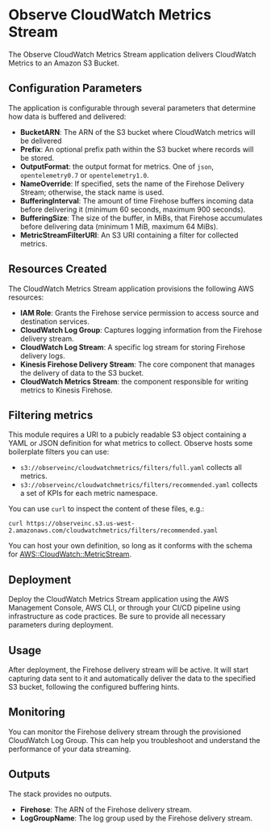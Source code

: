# Observe CloudWatch Metrics Stream

The Observe CloudWatch Metrics Stream application delivers CloudWatch Metrics to an Amazon S3 Bucket.

## Configuration Parameters

The application is configurable through several parameters that determine how data is buffered and delivered:

- **BucketARN**: The ARN of the S3 bucket where CloudWatch metrics will be delivered
- **Prefix**: An optional prefix path within the S3 bucket where records will be stored.
- **OutputFormat**: the output format for metrics. One of `json`, `opentelemetry0.7` or `opentelemetry1.0`.
- **NameOverride**: If specified, sets the name of the Firehose Delivery Stream; otherwise, the stack name is used.
- **BufferingInterval**: The amount of time Firehose buffers incoming data before delivering it (minimum 60 seconds, maximum 900 seconds).
- **BufferingSize**: The size of the buffer, in MiBs, that Firehose accumulates before delivering data (minimum 1 MiB, maximum 64 MiBs).
- **MetricStreamFilterURI**: An S3 URI containing a filter for collected metrics.

## Resources Created

The CloudWatch Metrics Stream application provisions the following AWS resources:

- **IAM Role**: Grants the Firehose service permission to access source and destination services.
- **CloudWatch Log Group**: Captures logging information from the Firehose delivery stream.
- **CloudWatch Log Stream**: A specific log stream for storing Firehose delivery logs.
- **Kinesis Firehose Delivery Stream**: The core component that manages the delivery of data to the S3 bucket.
- **CloudWatch Metrics Stream**: the component responsible for writing metrics to Kinesis Firehose.


## Filtering metrics

This module requires a URI to a pubicly readable S3 object containing a YAML or JSON definition
for what metrics to collect. Observe hosts some boilerplate filters you can use:

- `s3://observeinc/cloudwatchmetrics/filters/full.yaml` collects all metrics.
- `s3://observeinc/cloudwatchmetrics/filters/recommended.yaml` collects a set of KPIs for each metric namespace.

You can use `curl` to inspect the content of these files, e.g.:

```
curl https://observeinc.s3.us-west-2.amazonaws.com/cloudwatchmetrics/filters/recommended.yaml
```

You can host your own definition, so long as it conforms with the schema for [AWS::CloudWatch::MetricStream](https://docs.aws.amazon.com/AWSCloudFormation/latest/UserGuide/aws-resource-cloudwatch-metricstream.html). 

## Deployment

Deploy the CloudWatch Metrics Stream application using the AWS Management Console, AWS CLI, or through your CI/CD pipeline using infrastructure as code practices. Be sure to provide all necessary parameters during deployment.

## Usage

After deployment, the Firehose delivery stream will be active. It will start capturing data sent to it and automatically deliver the data to the specified S3 bucket, following the configured buffering hints.

## Monitoring

You can monitor the Firehose delivery stream through the provisioned CloudWatch Log Group. This can help you troubleshoot and understand the performance of your data streaming.

## Outputs

The stack provides no outputs.

- **Firehose**: The ARN of the Firehose delivery stream.
- **LogGroupName**: The log group used by the Firehose delivery stream.
